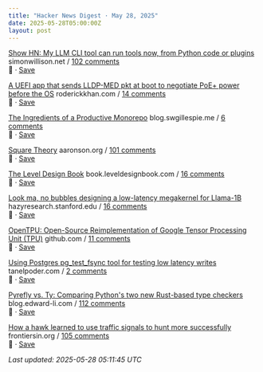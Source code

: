 ```yaml
---
title: "Hacker News Digest · May 28, 2025"
date: 2025-05-28T05:00:00Z
layout: post
---
```


[Show HN: My LLM CLI tool can run tools now, from Python code or plugins](https://simonwillison.net/2025/May/27/llm-tools/)  simonwillison.net / [102 comments](https://news.ycombinator.com/item?id=44110584)  
🔗 · [Save](https://bookmark.syazarilasyraf.com/bookmarks/new?url=https%3A%2F%2Fsimonwillison.net%2F2025%2FMay%2F27%2Fllm-tools%2F&title=Show%20HN%3A%20My%20LLM%20CLI%20tool%20can%20run%20tools%20now%2C%20from%20Python%20code%20or%20plugins)

[A UEFI app that sends LLDP-MED pkt at boot to negotiate PoE+ power before the OS](https://roderickkhan.com/posts/2025-05-16-poe-uefi-solution)  roderickkhan.com / [14 comments](https://news.ycombinator.com/item?id=44111609)  
🔗 · [Save](https://bookmark.syazarilasyraf.com/bookmarks/new?url=https%3A%2F%2Froderickkhan.com%2Fposts%2F2025-05-16-poe-uefi-solution&title=A%20UEFI%20app%20that%20sends%20LLDP-MED%20pkt%20at%20boot%20to%20negotiate%20PoE%2B%20power%20before%20the%20OS)

[The Ingredients of a Productive Monorepo](https://blog.swgillespie.me/posts/monorepo-ingredients/)  blog.swgillespie.me / [6 comments](https://news.ycombinator.com/item?id=44086917)  
🔗 · [Save](https://bookmark.syazarilasyraf.com/bookmarks/new?url=https%3A%2F%2Fblog.swgillespie.me%2Fposts%2Fmonorepo-ingredients%2F&title=The%20Ingredients%20of%20a%20Productive%20Monorepo)

[Square Theory](https://aaronson.org/blog/square-theory)  aaronson.org / [101 comments](https://news.ycombinator.com/item?id=44107942)  
🔗 · [Save](https://bookmark.syazarilasyraf.com/bookmarks/new?url=https%3A%2F%2Faaronson.org%2Fblog%2Fsquare-theory&title=Square%20Theory)

[The Level Design Book](https://book.leveldesignbook.com)  book.leveldesignbook.com / [16 comments](https://news.ycombinator.com/item?id=44086973)  
🔗 · [Save](https://bookmark.syazarilasyraf.com/bookmarks/new?url=https%3A%2F%2Fbook.leveldesignbook.com&title=The%20Level%20Design%20Book)

[Look ma, no bubbles designing a low-latency megakernel for Llama-1B](https://hazyresearch.stanford.edu/blog/2025-05-27-no-bubbles)  hazyresearch.stanford.edu / [16 comments](https://news.ycombinator.com/item?id=44111673)  
🔗 · [Save](https://bookmark.syazarilasyraf.com/bookmarks/new?url=https%3A%2F%2Fhazyresearch.stanford.edu%2Fblog%2F2025-05-27-no-bubbles&title=Look%20ma%2C%20no%20bubbles%20designing%20a%20low-latency%20megakernel%20for%20Llama-1B)

[OpenTPU: Open-Source Reimplementation of Google Tensor Processing Unit (TPU)](https://github.com/UCSBarchlab/OpenTPU)  github.com / [11 comments](https://news.ycombinator.com/item?id=44111452)  
🔗 · [Save](https://bookmark.syazarilasyraf.com/bookmarks/new?url=https%3A%2F%2Fgithub.com%2FUCSBarchlab%2FOpenTPU&title=OpenTPU%3A%20Open-Source%20Reimplementation%20of%20Google%20Tensor%20Processing%20Unit%20%28TPU%29)

[Using Postgres pg_test_fsync tool for testing low latency writes](https://tanelpoder.com/posts/using-pg-test-fsync-for-testing-low-latency-writes/)  tanelpoder.com / [2 comments](https://news.ycombinator.com/item?id=44112218)  
🔗 · [Save](https://bookmark.syazarilasyraf.com/bookmarks/new?url=https%3A%2F%2Ftanelpoder.com%2Fposts%2Fusing-pg-test-fsync-for-testing-low-latency-writes%2F&title=Using%20Postgres%20pg_test_fsync%20tool%20for%20testing%20low%20latency%20writes)

[Pyrefly vs. Ty: Comparing Python's two new Rust-based type checkers](https://blog.edward-li.com/tech/comparing-pyrefly-vs-ty/)  blog.edward-li.com / [112 comments](https://news.ycombinator.com/item?id=44107655)  
🔗 · [Save](https://bookmark.syazarilasyraf.com/bookmarks/new?url=https%3A%2F%2Fblog.edward-li.com%2Ftech%2Fcomparing-pyrefly-vs-ty%2F&title=Pyrefly%20vs.%20Ty%3A%20Comparing%20Python%27s%20two%20new%20Rust-based%20type%20checkers)

[How a hawk learned to use traffic signals to hunt more successfully](https://www.frontiersin.org/news/2025/05/23/street-smarts-hawk-use-traffic-signals-hunting)  frontiersin.org / [105 comments](https://news.ycombinator.com/item?id=44105965)  
🔗 · [Save](https://bookmark.syazarilasyraf.com/bookmarks/new?url=https%3A%2F%2Fwww.frontiersin.org%2Fnews%2F2025%2F05%2F23%2Fstreet-smarts-hawk-use-traffic-signals-hunting&title=How%20a%20hawk%20learned%20to%20use%20traffic%20signals%20to%20hunt%20more%20successfully)


_Last updated: 2025-05-28 05:11:45 UTC_
